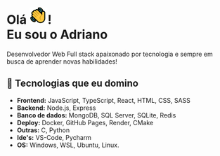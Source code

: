 # Olá <img src='public/img/greeting.png' alt='Greeting icon animated'>! <br> Eu sou o Adriano

Desenvolvedor Web Full stack apaixonado por tecnologia e sempre em busca de aprender novas habilidades!

## 🚀 Tecnologias que eu domino

- **Frontend:** JavaScript, TypeScript, React, HTML, CSS, SASS
- **Backend:** Node.js, Express
- **Banco de dados:** MongoDB, SQL Server, SQLite, Redis
- **Deploy:** Docker, GitHub Pages, Render, CMake
- **Outras:** C, Python
- **Ide's:** VS-Code, Pycharm
- **OS:** Windows, WSL, Ubuntu, Linux.

<!--
**AdrianoLMRS/AdrianoLMRS** is a ✨ _special_ ✨ repository because its `README.md` (this file) appears on your GitHub profile.

Here are some ideas to get you started:

- 🔭 I’m currently working on ...
- 🌱 I’m currently learning ...
- 👯 I’m looking to collaborate on ...
- 🤔 I’m looking for help with ...
- 💬 Ask me about ...
- 📫 How to reach me: ...
- 😄 Pronouns: ...
- ⚡ Fun fact: ...
-->


<!--
    * IDEAS *
    
    -  terminal in stack with comand `curl GET -i AdrianoLMRS/info`
       que mostras toda minha stack
    
 -->